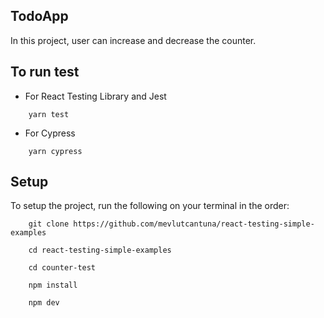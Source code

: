 ## TodoApp

In this project, user can increase and decrease the counter.

## To run test

- For React Testing Library and Jest

```
    yarn test
```

- For Cypress

```
    yarn cypress
```

## Setup

To setup the project, run the following on your terminal in the order:

```
    git clone https://github.com/mevlutcantuna/react-testing-simple-examples
```

```
    cd react-testing-simple-examples
```

```
    cd counter-test
```

```
    npm install
```

```
    npm dev
```

